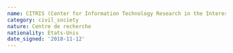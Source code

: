 ```yaml
---
name: CITRIS (Center for Information Technology Research in the Interest of Society)
category: civil_society
nature: Centre de recherche
nationality: Etats-Unis
date_signed: '2018-11-12'
---
```

    